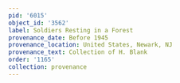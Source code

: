 ```yaml
---
pid: '6015'
object_id: '3562'
label: Soldiers Resting in a Forest
provenance_date: Before 1945
provenance_location: United States, Newark, NJ
provenance_text: Collection of H. Blank
order: '1165'
collection: provenance
---
```

